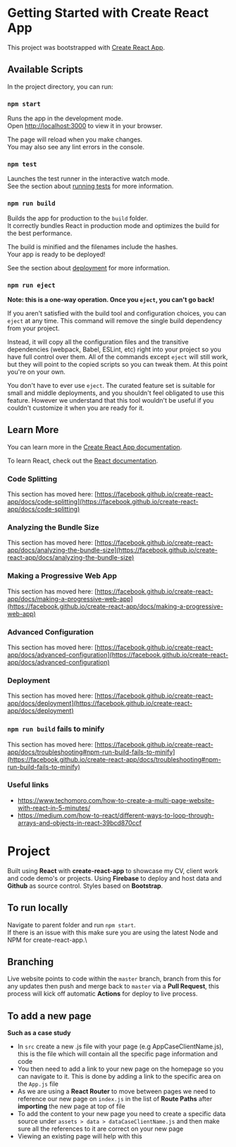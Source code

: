 # Getting Started with Create React App

This project was bootstrapped with [Create React App](https://github.com/facebook/create-react-app).

## Available Scripts

In the project directory, you can run:

### `npm start`

Runs the app in the development mode.\
Open [http://localhost:3000](http://localhost:3000) to view it in your browser.

The page will reload when you make changes.\
You may also see any lint errors in the console.

### `npm test`

Launches the test runner in the interactive watch mode.\
See the section about [running tests](https://facebook.github.io/create-react-app/docs/running-tests) for more information.

### `npm run build`

Builds the app for production to the `build` folder.\
It correctly bundles React in production mode and optimizes the build for the best performance.

The build is minified and the filenames include the hashes.\
Your app is ready to be deployed!

See the section about [deployment](https://facebook.github.io/create-react-app/docs/deployment) for more information.

### `npm run eject`

**Note: this is a one-way operation. Once you `eject`, you can't go back!**

If you aren't satisfied with the build tool and configuration choices, you can `eject` at any time. This command will remove the single build dependency from your project.

Instead, it will copy all the configuration files and the transitive dependencies (webpack, Babel, ESLint, etc) right into your project so you have full control over them. All of the commands except `eject` will still work, but they will point to the copied scripts so you can tweak them. At this point you're on your own.

You don't have to ever use `eject`. The curated feature set is suitable for small and middle deployments, and you shouldn't feel obligated to use this feature. However we understand that this tool wouldn't be useful if you couldn't customize it when you are ready for it.

## Learn More

You can learn more in the [Create React App documentation](https://facebook.github.io/create-react-app/docs/getting-started).

To learn React, check out the [React documentation](https://reactjs.org/).

### Code Splitting

This section has moved here: [https://facebook.github.io/create-react-app/docs/code-splitting](https://facebook.github.io/create-react-app/docs/code-splitting)

### Analyzing the Bundle Size

This section has moved here: [https://facebook.github.io/create-react-app/docs/analyzing-the-bundle-size](https://facebook.github.io/create-react-app/docs/analyzing-the-bundle-size)

### Making a Progressive Web App

This section has moved here: [https://facebook.github.io/create-react-app/docs/making-a-progressive-web-app](https://facebook.github.io/create-react-app/docs/making-a-progressive-web-app)

### Advanced Configuration

This section has moved here: [https://facebook.github.io/create-react-app/docs/advanced-configuration](https://facebook.github.io/create-react-app/docs/advanced-configuration)

### Deployment

This section has moved here: [https://facebook.github.io/create-react-app/docs/deployment](https://facebook.github.io/create-react-app/docs/deployment)

### `npm run build` fails to minify

This section has moved here: [https://facebook.github.io/create-react-app/docs/troubleshooting#npm-run-build-fails-to-minify](https://facebook.github.io/create-react-app/docs/troubleshooting#npm-run-build-fails-to-minify)

### Useful links
* https://www.techomoro.com/how-to-create-a-multi-page-website-with-react-in-5-minutes/
* https://medium.com/how-to-react/different-ways-to-loop-through-arrays-and-objects-in-react-39bcd870ccf


# Project
Built using **React** with **create-react-app** to showcase my CV, client work and code demo's or projects. Using **Firebase** to deploy and host data and **Github** as source control. Styles based on **Bootstrap**.

## To run locally
Navigate to parent folder and run `npm start`.\
If there is an issue with this make sure you are using the latest Node and NPM for create-react-app.\

## Branching
Live website points to code within the `master` branch, branch from this for any updates then push and merge back to `master` via a **Pull Request**, this process will kick off automatic **Actions** for deploy to live process.

## To add a new page
**Such as a case study**
* In `src` create a new .js file with your page (e.g AppCaseClientName.js), this is the file which will contain all the specific page information and code
* You then need to add a link to your new page on the homepage so you can navigate to it. This is done by adding a link to the specific area on the `App.js` file
* As we are using a **React Router** to move between pages we need to reference our new page on `index.js` in the list of **Route Paths** after **importing** the new page at top of file
* To add the content to your new page you need to create a specific data source under `assets > data > dataCaseClientName.js` and then make sure all the references to it are correct on your new page
* Viewing an existing page will help with this
